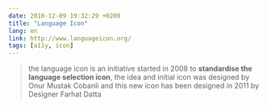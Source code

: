 ```yaml
---
date: 2018-12-09 19:32:29 +0200
title: "Language Icon"
lang: en
link: http://www.languageicon.org/
tags: [a11y, icon]
---
```


> the language icon is an initiative started in 2008 to **standardise the language selection icon**, the idea and initial icon was designed by Onur Mustak Cobanli and this new icon has been designed in 2011 by Designer Farhat Datta
